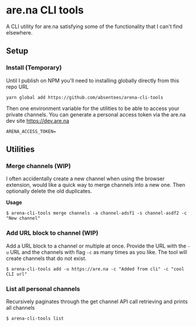 # are.na CLI tools

A CLI utility for are.na satisfying some of the functionality that I can't find elsewhere. 

## Setup

### Install (Temporary)

Until I publish on NPM you'll need to installing globally directly from this repo URL

```
yarn global add https://github.com/absentees/arena-cli-tools
```


Then one environment variable for the utilities to be able to access your private channels.
You can generate a personal access token via the are.na dev site https://dev.are.na

```
ARENA_ACCESS_TOKEN=
```

## Utilities 
### Merge channels (WIP)

I often accidentally create a new channel when using the browser extension, would like a quick way to merge channels into a new one. Then optionally delete the old duplicates.

**Usage**
```
$ arena-cli-tools merge channels -a channel-adsf1 -s channel-asdf2 -c "New channel"

```


### Add URL block to channel (WIP)

Add a URL block to a channel or multiple at once. Provide the URL with the `-u` URL and the channels with flag `-c` as many times as you like. 
The tool will create channels that do not exist.

```
$ arena-cli-tools add -u https://are.na -c "Added from cli" -c "cool CLI url"

```

### List all personal channels

Recursively paginates through the get channel API call retrieving and prints all channels

```
$ arena-cli-tools list
```